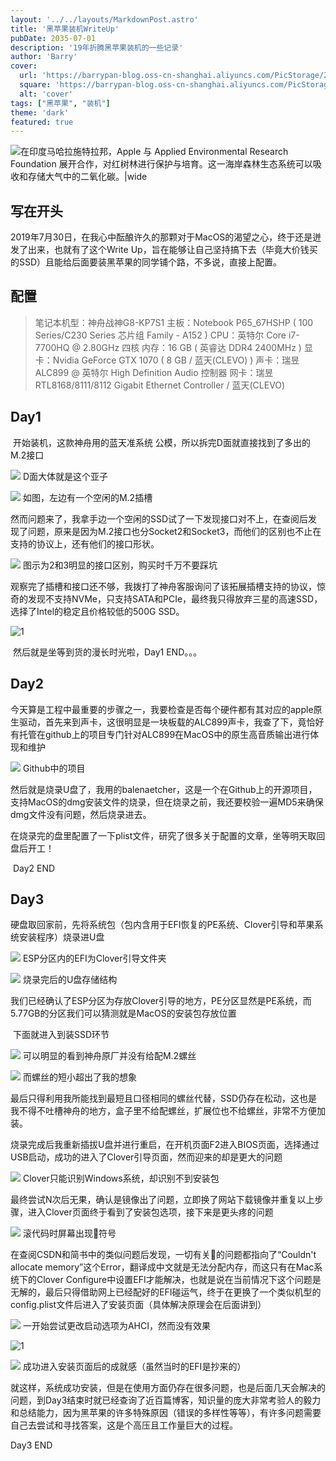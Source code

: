 ```yaml
---
layout: '../../layouts/MarkdownPost.astro'
title: '黑苹果装机WriteUp'
pubDate: 2035-07-01
description: '19年折腾黑苹果装机的一些记录'
author: 'Barry'
cover:
  url: 'https://barrypan-blog.oss-cn-shanghai.aliyuncs.com/PicStorage/2020-02-08-130708.jpg'
  square: 'https://barrypan-blog.oss-cn-shanghai.aliyuncs.com/PicStorage/2020-02-08-130708.jpg'
  alt: 'cover'
tags: ["黑苹果", "装机"]
theme: 'dark'
featured: true
---
```


![在印度马哈拉施特拉邦，Apple 与 Applied Environmental Research Foundation 展开合作，对红树林进行保护与培育。这一海岸森林生态系统可以吸收和存储大气中的二氧化碳。|wide](https://barrypan-blog.oss-cn-shanghai.aliyuncs.com/PicStorage/2020-02-08-130708.jpg)

## 写在开头

​	2019年7月30日，在我心中酝酿许久的那颗对于MacOS的渴望之心，终于还是迸发了出来，也就有了这个Write Up，旨在能够让自己坚持搞下去（毕竟大价钱买的SSD）且能给后面要装黑苹果的同学铺个路，不多说，直接上配置。


## 配置

> 笔记本机型：神舟战神G8-KP7S1
> 主板：Notebook P65_67HSHP ( 100 Series/C230 Series 芯片组 Family - A152 )
> CPU：英特尔 Core i7-7700HQ @ 2.80GHz 四核
> 内存：16 GB ( 英睿达 DDR4 2400MHz )
> 显卡：Nvidia GeForce GTX 1070 ( 8 GB / 蓝天(CLEVO) )
> 声卡：瑞昱 ALC899 @ 英特尔 High Definition Audio 控制器
> 网卡：瑞昱 RTL8168/8111/8112 Gigabit Ethernet Controller / 蓝天(CLEVO)

## Day1

​	开始装机，这款神舟用的蓝天准系统 公模，所以拆完D面就直接找到了多出的M.2接口

![ D面大体就是这个亚子 ](https://barrypan-blog.oss-cn-shanghai.aliyuncs.com/PicStorage/2020-02-08-125547.jpg)


![ 如图，左边有一个空闲的M.2插槽 ](https://barrypan-blog.oss-cn-shanghai.aliyuncs.com/PicStorage/2020-02-08-125552.jpg)

​	然而问题来了，我拿手边一个空闲的SSD试了一下发现接口对不上，在查阅后发现了问题，原来是因为M.2接口也分Socket2和Socket3，而他们的区别也不止在支持的协议上，还有他们的接口形状。

![ 图示为2和3明显的接口区别，购买时千万不要踩坑 ](https://barrypan-blog.oss-cn-shanghai.aliyuncs.com/PicStorage/2020-02-08-125556.png)

​	观察完了插槽和接口还不够，我拨打了神舟客服询问了该拓展插槽支持的协议，惊奇的发现不支持NVMe，只支持SATA和PCIe，最终我只得放弃三星的高速SSD，选择了Intel的稳定且价格较低的500G SSD。

![1](https://barrypan-blog.oss-cn-shanghai.aliyuncs.com/PicStorage/2020-02-08-125550.png)

​	然后就是坐等到货的漫长时光啦，Day1 END。。。

## Day2

​	今天算是工程中最重要的步骤之一，我要检查是否每个硬件都有其对应的apple原生驱动，首先来到声卡，这很明显是一块板载的ALC899声卡，我查了下，竟恰好有托管在github上的项目专门针对ALC899在MacOS中的原生高音质输出进行体现和维护

![ Github中的项目 ](https://barrypan-blog.oss-cn-shanghai.aliyuncs.com/PicStorage/2020-02-08-125547.png)

​	然后就是烧录U盘了，我用的balenaetcher，这是一个在Github上的开源项目，支持MacOS的dmg安装文件的烧录，但在烧录之前，我还要校验一遍MD5来确保dmg文件没有问题，然后烧录进去。

​	在烧录完的盘里配置了一下plist文件，研究了很多关于配置的文章，坐等明天取回盘后开工！

​	Day2 END

## Day3

​	硬盘取回家前，先将系统包（包内含用于EFI恢复的PE系统、Clover引导和苹果系统安装程序）烧录进U盘

![ ESP分区内的EFI为Clover引导文件夹 ](https://barrypan-blog.oss-cn-shanghai.aliyuncs.com/PicStorage/2020-02-08-125555.jpg)

![ 烧录完后的U盘存储结构 ](https://barrypan-blog.oss-cn-shanghai.aliyuncs.com/PicStorage/2020-02-08-125550.jpg)

​	我们已经确认了ESP分区为存放Clover引导的地方，PE分区显然是PE系统，而5.77GB的分区我们可以猜测就是MacOS的安装包存放位置

​	下面就进入到装SSD环节

![ 可以明显的看到神舟原厂并没有给配M.2螺丝 ](https://barrypan-blog.oss-cn-shanghai.aliyuncs.com/PicStorage/2020-02-08-125558.jpg)

![ 而螺丝的短小超出了我的想象 ](https://barrypan-blog.oss-cn-shanghai.aliyuncs.com/PicStorage/2020-02-08-125548.jpg)

​	最后只得利用我所能找到最短且口径相同的螺丝代替，SSD仍存在松动，这也是我不得不吐槽神舟的地方，盒子里不给配螺丝，扩展位也不给螺丝，非常不方便加装。

​	烧录完成后我重新插拔U盘并进行重启，在开机页面F2进入BIOS页面，选择通过USB启动，成功的进入了Clover引导页面，然而迎来的却是更大的问题

![ Clover只能识别Windows系统，却识别不到安装包 ](https://barrypan-blog.oss-cn-shanghai.aliyuncs.com/PicStorage/2020-02-08-125553.jpg)

​	最终尝试N次后无果，确认是镜像出了问题，立即换了网站下载镜像并重复以上步骤，进入Clover页面终于看到了安装包选项，接下来是更头疼的问题

![ 滚代码时屏幕出现🚫符号 ](https://barrypan-blog.oss-cn-shanghai.aliyuncs.com/PicStorage/2020-02-08-125554.jpg)

​	在查阅CSDN和简书中的类似问题后发现，一切有关🚫的问题都指向了“Couldn't allocate memory”这个Error，翻译成中文就是无法分配内存，而这只有在Mac系统下的Clover Configure中设置EFI才能解决，也就是说在当前情况下这个问题是无解的，最后只得借助网上已经配好的EFI碰运气，终于在更换了一个类似机型的config.plist文件后进入了安装页面（具体解决原理会在后面讲到）

![ 一开始尝试更改启动选项为AHCI，然而没有效果 ](https://barrypan-blog.oss-cn-shanghai.aliyuncs.com/PicStorage/2020-02-08-125556.jpg)

![1](https://barrypan-blog.oss-cn-shanghai.aliyuncs.com/PicStorage/2020-02-08-125549.jpg)

![ 成功进入安装页面后的成就感（虽然当时的EFI是抄来的） ](https://barrypan-blog.oss-cn-shanghai.aliyuncs.com/PicStorage/2020-02-08-125557.jpg)

​	就这样，系统成功安装，但是在使用方面仍存在很多问题，也是后面几天会解决的问题，到Day3结束时就已经查询了近百篇博客，知识量的庞大非常考验人的毅力和总结能力，因为黑苹果的许多特殊原因（错误的多样性等等），有许多问题需要自己去尝试和寻找答案，这是个高压且工作量巨大的过程。

Day3 END
